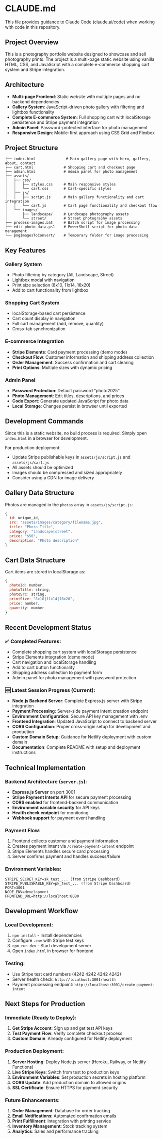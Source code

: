 # CLAUDE.md

This file provides guidance to Claude Code (claude.ai/code) when working with code in this repository.

## Project Overview

This is a photography portfolio website designed to showcase and sell photography prints. The project is a multi-page static website using vanilla HTML, CSS, and JavaScript with a complete e-commerce shopping cart system and Stripe integration.

## Architecture

- **Multi-page Frontend**: Static website with multiple pages and no backend dependencies
- **Gallery System**: JavaScript-driven photo gallery with filtering and lightbox functionality
- **Complete E-commerce System**: Full shopping cart with localStorage persistence and Stripe payment integration
- **Admin Panel**: Password-protected interface for photo management
- **Responsive Design**: Mobile-first approach using CSS Grid and Flexbox

## Project Structure

```
├── index.html              # Main gallery page with hero, gallery, about, contact
├── cart.html              # Shopping cart and checkout page
├── admin.html             # Admin panel for photo management
├── assets/
│   ├── css/
│   │   ├── styles.css     # Main responsive styles
│   │   └── cart.css       # Cart-specific styles
│   ├── js/
│   │   ├── script.js      # Main gallery functionality and cart integration
│   │   └── cart.js        # Cart page functionality and checkout flow
│   └── images/
│       ├── landscape/     # Landscape photography assets
│       └── street/        # Street photography assets
├── process-images.bat     # Batch script for image processing
├── edit-photo-data.ps1    # PowerShell script for photo data management
└── pngImagesToConvert/    # Temporary folder for image processing
```

## Key Features

### Gallery System
- Photo filtering by category (All, Landscape, Street)
- Lightbox modal with navigation
- Print size selection (8x10, 11x14, 16x20)
- Add to cart functionality from lightbox

### Shopping Cart System
- localStorage-based cart persistence
- Cart count display in navigation
- Full cart management (add, remove, quantity)
- Cross-tab synchronization

### E-commerce Integration
- **Stripe Elements**: Card payment processing (demo mode)
- **Checkout Flow**: Customer information and shipping address collection
- **Order Management**: Success confirmation and cart clearing
- **Print Options**: Multiple sizes with dynamic pricing

### Admin Panel
- **Password Protection**: Default password "photo2025"
- **Photo Management**: Edit titles, descriptions, and prices
- **Code Export**: Generate updated JavaScript for photo data
- **Local Storage**: Changes persist in browser until exported

## Development Commands

Since this is a static website, no build process is required. Simply open `index.html` in a browser for development.

For production deployment:
- Update Stripe publishable keys in `assets/js/script.js` and `assets/js/cart.js`
- All assets should be optimized
- Images should be compressed and sized appropriately
- Consider using a CDN for image delivery

## Gallery Data Structure

Photos are managed in the `photos` array in `assets/js/script.js`:
```javascript
{
  id: unique_id,
  src: "assets/images/category/filename.jpg",
  title: "Photo Title",
  category: "landscape|street",
  price: "$50",
  description: "Photo description"
}
```

## Cart Data Structure

Cart items are stored in localStorage as:
```javascript
{
  photoId: number,
  photoTitle: string,
  photoSrc: string,
  printSize: "8x10|11x14|16x20",
  price: number,
  quantity: number
}
```

## Recent Development Status

### ✅ Completed Features:
- Complete shopping cart system with localStorage persistence
- Stripe Elements integration (demo mode)
- Cart navigation and localStorage handling
- Add to cart button functionality
- Shipping address collection to payment form
- Admin panel for photo management with password protection

### 🆕 Latest Session Progress (Current):
- **Node.js Backend Server**: Complete Express.js server with Stripe integration
- **Payment Processing**: Server-side payment intent creation endpoint
- **Environment Configuration**: Secure API key management with .env
- **Frontend Integration**: Updated JavaScript to connect to backend server
- **CORS Configuration**: Proper cross-origin setup for development and production
- **Custom Domain Setup**: Guidance for Netlify deployment with custom domain
- **Documentation**: Complete README with setup and deployment instructions

## Technical Implementation

### Backend Architecture (`server.js`):
- **Express.js Server** on port 3001
- **Stripe Payment Intents API** for secure payment processing
- **CORS enabled** for frontend-backend communication
- **Environment variable security** for API keys
- **Health check endpoint** for monitoring
- **Webhook support** for payment event handling

### Payment Flow:
1. Frontend collects customer and payment information
2. Creates payment intent via `/create-payment-intent` endpoint
3. Stripe Elements handles secure card processing
4. Server confirms payment and handles success/failure

### Environment Variables:
```
STRIPE_SECRET_KEY=sk_test_... (from Stripe Dashboard)
STRIPE_PUBLISHABLE_KEY=pk_test_... (from Stripe Dashboard)
PORT=3001
NODE_ENV=development
FRONTEND_URL=http://localhost:8080
```

## Development Workflow

### Local Development:
1. `npm install` - Install dependencies
2. Configure `.env` with Stripe test keys
3. `npm run dev` - Start development server
4. Open `index.html` in browser for frontend

### Testing:
- Use Stripe test card numbers (4242 4242 4242 4242)
- Server health check: `http://localhost:3001/health`
- Payment processing endpoint: `http://localhost:3001/create-payment-intent`

## Next Steps for Production

### Immediate (Ready to Deploy):
1. **Get Stripe Account**: Sign up and get test API keys
2. **Test Payment Flow**: Verify complete checkout process
3. **Custom Domain**: Already configured for Netlify deployment

### Production Deployment:
1. **Server Hosting**: Deploy Node.js server (Heroku, Railway, or Netlify Functions)
2. **Live Stripe Keys**: Switch from test to production keys
3. **Environment Variables**: Set production secrets in hosting platform
4. **CORS Update**: Add production domain to allowed origins
5. **SSL Certificate**: Ensure HTTPS for payment security

### Future Enhancements:
1. **Order Management**: Database for order tracking
2. **Email Notifications**: Automated confirmation emails
3. **Print Fulfillment**: Integration with printing service
4. **Inventory Management**: Stock tracking system
5. **Analytics**: Sales and performance tracking